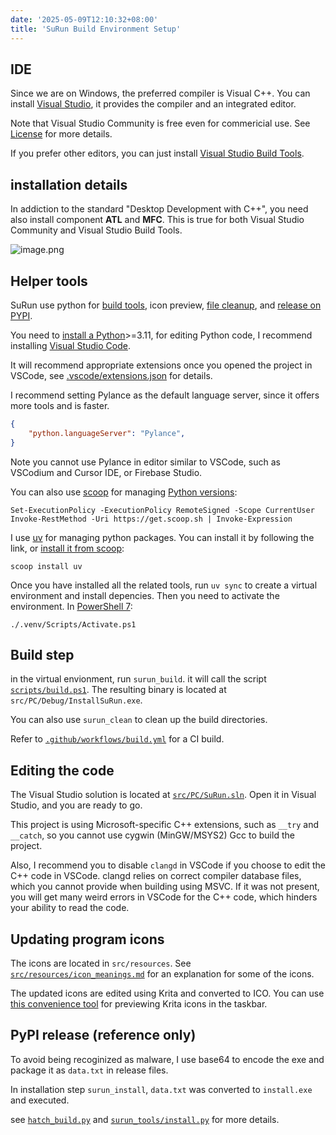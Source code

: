 ```yaml
---
date: '2025-05-09T12:10:32+08:00'
title: 'SuRun Build Environment Setup'
---
```


## IDE
Since we are on Windows, the preferred compiler is Visual C++. You can install [Visual Studio][vs-install], it provides the compiler and an integrated editor.

Note that Visual Studio Community is free even for commericial use. See [License][vs-license] for more details.

If you prefer other editors, you can just install [Visual Studio Build Tools][vs-buildtools].

[vs-license]: https://visualstudio.microsoft.com/license-terms/vs2022-ga-community/
[vs-install]: https://visualstudio.microsoft.com/downloads/
[vs-buildtools]: https://visualstudio.microsoft.com/downloads/?q=build+tools#build-tools-for-visual-studio-2022

## installation details

In addiction to the standard "Desktop Development with C++", you need also install component **ATL** and **MFC**. This is true for both
Visual Studio Community and Visual Studio Build Tools.

![image.png](environment-image.png)

## Helper tools

SuRun use python for [build tools][build], icon preview, [file cleanup][clean], and [release on PYPI][pypi].

[build]: https://github.com/soda92/surun/blob/main/surun_tools/build.py
[clean]: https://github.com/soda92/surun/blob/main/surun_tools/clean.py
[pypi]: https://pypi.org/project/soda-surun/

You need to [install a Python][python]>=3.11, for editing Python code, I recommend installing [Visual Studio Code][vscode].

[python]: https://www.python.org/downloads/
[vscode]: https://code.visualstudio.com/

It will recommend appropriate extensions once you opened the project in VSCode, see [.vscode/extensions.json][1] for details.

[1]: https://github.com/soda92/surun/blob/main/.vscode/extensions.json

I recommend setting Pylance as the default language server, since it offers more tools and is faster.

```json
{
    "python.languageServer": "Pylance",
}
```

Note you cannot use Pylance in editor similar to VSCode, such as VSCodium and Cursor IDE, or Firebase Studio.

You can also use [scoop][scoop] for managing [Python versions][scoop-python]:

```pwsh
Set-ExecutionPolicy -ExecutionPolicy RemoteSigned -Scope CurrentUser
Invoke-RestMethod -Uri https://get.scoop.sh | Invoke-Expression
```

I use [uv][uv] for managing python packages. You can install it by following the link, or [install it from scoop][scoop-uv]:
```pwsh
scoop install uv
```

Once you have installed all the related tools, run `uv sync` to create a virtual environment and install depencies.
Then you need to activate the environment. In [PowerShell 7][pwsh7]:
```pwsh
./.venv/Scripts/Activate.ps1
```

[scoop]: https://scoop.sh/
[uv]: https://docs.astral.sh/uv/
[scoop-uv]: https://scoop.sh/#/apps?q=uv&id=c87cd05e439a709dd606f33735b30c7aa0a06ef6
[scoop-python]: https://scoop.sh/#/apps?q=python&id=2dcee5c280bcf909518d9074ed86f67c984f4db0
[pwsh7]: https://learn.microsoft.com/en-us/powershell/scripting/install/installing-powershell-on-windows?view=powershell-7.5

## Build step

in the virtual envionment, run `surun_build`. it will call the script [`scripts/build.ps1`][6]. The resulting binary is located at
`src/PC/Debug/InstallSuRun.exe`.

You can also use `surun_clean` to clean up the build directories.

Refer to [`.github/workflows/build.yml`][7] for a CI build.

[6]: https://github.com/soda92/surun/blob/main/scripts/build.ps1
[7]: https://github.com/soda92/surun/blob/main/.github/workflows/build.yml

## Editing the code

The Visual Studio solution is located at [`src/PC/SuRun.sln`][5]. Open it in Visual Studio, and you are ready to go.

[5]: https://github.com/soda92/surun/blob/main/src/PC/SuRun.sln

This project is using Microsoft-specific C++ extensions, such as `__try` and `__catch`, so you cannot use cygwin (MinGW/MSYS2) Gcc to build the project.

Also, I recommend you to disable `clangd` in VSCode if you choose to edit the C++ code in VSCode.
clangd relies on correct compiler database files, which you cannot provide when building using MSVC. If it was not present,
you will get many weird errors in VSCode for the C++ code, which hinders your ability to read the code.

## Updating program icons

The icons are located in `src/resources`. See [`src/resources/icon_meanings.md`][2] for an explanation for some of the icons.

[2]: https://github.com/soda92/surun/blob/main/src/resources/icon_meanings.md

The updated icons are edited using Krita and converted to ICO. You can use [this convenience tool][trayicons] for
previewing Krita icons in the taskbar.

[trayicons]: https://pypi.org/project/trayicons/

## PyPI release (reference only)

To avoid being recoginized as malware, I use base64 to encode the exe and package it as `data.txt` in release files.

In installation step `surun_install`, `data.txt` was converted to `install.exe` and executed.

see [`hatch_build.py`][3] and [`surun_tools/install.py`][4] for more details.

[3]: https://github.com/soda92/surun/blob/main/hatch_build.py
[4]: https://github.com/soda92/surun/blob/main/surun_tools/install.py


